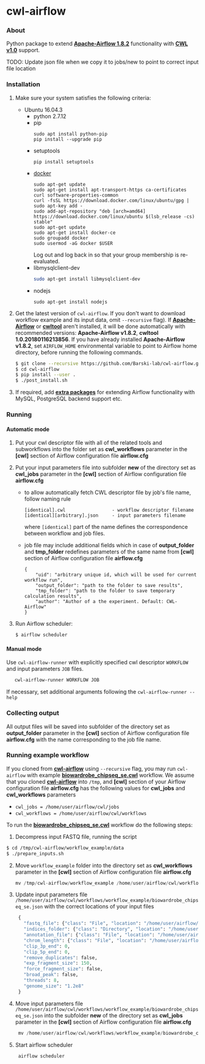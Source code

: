 # cwl-airflow

### About
Python package to extend **[Apache-Airflow 1.8.2](https://github.com/apache/incubator-airflow)**
functionality with **[CWL v1.0](http://www.commonwl.org/v1.0/)** support.

TODO:
Update json file when we copy it to jobs/new to point to correct input file location


### Installation
1. Make sure your system satisfies the following criteria:
      - Ubuntu 16.04.3
        - python 2.7.12
        - pip
          ```
          sudo apt install python-pip
          pip install --upgrade pip
          ```
        - setuptools
          ```
          pip install setuptools
          ```
        - [docker](https://docs.docker.com/engine/installation/linux/docker-ce/ubuntu/)
          ```
          sudo apt-get update
          sudo apt-get install apt-transport-https ca-certificates curl software-properties-common
          curl -fsSL https://download.docker.com/linux/ubuntu/gpg | sudo apt-key add -
          sudo add-apt-repository "deb [arch=amd64] https://download.docker.com/linux/ubuntu $(lsb_release -cs) stable"
          sudo apt-get update
          sudo apt-get install docker-ce
          sudo groupadd docker
          sudo usermod -aG docker $USER
          ```
          Log out and log back in so that your group membership is re-evaluated.
        - libmysqlclient-dev
          ```bash
          sudo apt-get install libmysqlclient-dev
          ```
        - nodejs
          ```
          sudo apt-get install nodejs
          ```
2. Get the latest version of `cwl-airflow`.
   If you don't want to download workflow example and its input data,
   omit `--recursive` flag). If **[Apache-Airflow](https://github.com/apache/incubator-airflow)**
   or **[cwltool](http://www.commonwl.org/ "cwltool main page")** aren't installed,
   it will be done automatically with recommended versions:
   **Apache-Airflow v1.8.2**, **cwltool 1.0.20180116213856**. If you have already installed
   **Apache-Airflow v1.8.2**, set `AIRFLOW_HOME` environmental variable to point to Airflow
   home directory, before running the following commands.
      ```sh
      $ git clone --recursive https://github.com/Barski-lab/cwl-airflow.git
      $ cd cwl-airflow
      $ pip install --user .
      $ ./post_install.sh
      ```

3. If required, add **[extra packages](https://airflow.incubator.apache.org/installation.html#extra-packages)**
   for extending Airflow functionality with MySQL, PostgreSQL backend support etc.

### Running

#### Automatic mode
1. Put your cwl descriptor file with all of the related tools and subworkflows
   into the folder set as **cwl_workflows** parameter in the **[cwl]** section  of Airflow
   configuration file **airflow.cfg**

2. Put your input parameters file into subfolder **new** of the directory set as **cwl_jobs** parameter
   in the **[cwl]** section  of Airflow configuration file **airflow.cfg**

    - to allow automatically fetch CWL descriptor file by job's file name, follow naming rule
      ```
      [identical].cwl                 - workflow descriptor filename
      [identical][arbitrary].json     - input parameters filename
      ```
      where `[identical]` part of the name defines the correspondence between workflow and job files.
      
    - job file may include additional fields which in case of **output_folder** and **tmp_folder**
      redefines parameters of the same name from **[cwl]** section  of Airflow configuration file
      **airflow.cfg**
      ```     
      {
          "uid": "arbitrary unique id, which will be used for current workflow run",
          "output_folder": "path to the folder to save results",
          "tmp_folder": "path to the folder to save temporary calculation results",
          "author": "Author of a the experiment. Default: CWL-Airflow"
      }
      ```
      
3. Run Airflow scheduler:
   ```sh
   $ airflow scheduler
   ```

#### Manual mode
Use `cwl-airflow-runner` with explicitly specified cwl descriptor `WORKFLOW`
and input parameters `JOB` files.

```bash
   cwl-airflow-runner WORKFLOW JOB
```

If necessary, set additional arguments following the `cwl-airflow-runner --help`


### Collecting output
  All output files will be saved into subfolder of the directory set as **output_folder** parameter
  in the **[cwl]** section of Airflow configuration file **airflow.cfg** with the name corresponding
  to the job file name.
  
### Running example workflow
If you cloned from **[cwl-airflow](https://github.com/Barski-lab/cwl-airflow.git)**
using `--recursive` flag, you may run `cwl-airflow` with example
**[biowardrobe_chipseq_se.cwl](https://github.com/Barski-lab/ga4gh_challenge/blob/master/biowardrobe_chipseq_se.cwl)** workflow.
We assume that you cloned **[cwl-airflow](https://github.com/Barski-lab/cwl-airflow.git)** into `/tmp`,
and **[cwl]** section of your Airflow configuration file **airflow.cfg** has the following values for **cwl_jobs**
and **cwl_workflows** parameters
   - `cwl_jobs = /home/user/airflow/cwl/jobs`
   - `cwl_workflows = /home/user/airflow/cwl/workflows`
   
To run the **[biowardrobe_chipseq_se.cwl](https://github.com/Barski-lab/ga4gh_challenge/blob/master/biowardrobe_chipseq_se.cwl)** workflow
do the following steps:
1. Decompress input FASTQ file, running the script
      
  ```sh
  $ cd /tmp/cwl-airflow/workflow_example/data
  $ ./prepare_inputs.sh
  ```
2. Move `workflow_example` folder into the directory set as **cwl_workflows** parameter in the **[cwl]** section  of Airflow
   configuration file **airflow.cfg**
   
   ```python
   mv /tmp/cwl-airflow/workflow_example /home/user/airflow/cwl/workflows
   ```
   
3. Update input parameters file `/home/user/airflow/cwl/workflows/workflow_example/biowardrobe_chipseq_se.json`
   with the correct locations of your input files
   ```python
    {
      "fastq_file": {"class": "File", "location": "/home/user/airflow/cwl/workflows/workflow_example/data/inputs/SRR1198790.fastq", "format": "http://edamontology.org/format_1930"},
      "indices_folder": {"class": "Directory", "location": "/home/user/airflow/cwl/workflows/workflow_example/data/references/dm3/bowtie_indices"},
      "annotation_file": {"class": "File", "location": "/home/user/airflow/cwl/workflows/workflow_example/data/references/dm3/refgene.tsv", "format": "http://edamontology.org/format_3475"},
      "chrom_length": {"class": "File", "location": "/home/user/airflow/cwl/workflows/workflow_example/data/references/dm3/chrNameLength.txt", "format": "http://edamontology.org/format_2330"},
      "clip_3p_end": 0,
      "clip_5p_end": 0,
      "remove_duplicates": false,
      "exp_fragment_size": 150,
      "force_fragment_size": false,
      "broad_peak": false,
      "threads": 8,
      "genome_size": "1.2e8"
    }
    ```
4. Move input parameters file `/home/user/airflow/cwl/workflows/workflow_example/biowardrobe_chipseq_se.json`
   into the subfolder **new** of the directory set as **cwl_jobs** parameter in the **[cwl]** section  of Airflow
   configuration file **airflow.cfg**
   ```python
    mv /home/user/airflow/cwl/workflows/workflow_example/biowardrobe_chipseq_se.json /home/user/airflow/cwl/jobs/new 
   ```
5. Start airflow scheduler
   ```python
    airflow scheduler
   ```
